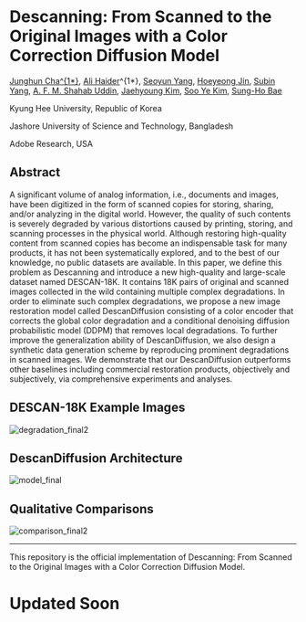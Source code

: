 # Descanning: From Scanned to the Original Images with a Color Correction Diffusion Model

[Junghun Cha^{1*}](https://github.com/jhcha08), [Ali Haider]()^{1*}, [Seoyun Yang](), [Hoeyeong Jin](), [Subin Yang](), [A. F. M. Shahab Uddin](https://scholar.google.com/citations?user=Ckkj9gQAAAAJ&hl=en), [Jaehyoung Kim](https://github.com/crux153), [Soo Ye Kim](https://sites.google.com/view/sooyekim), [Sung-Ho Bae](https://scholar.google.co.kr/citations?user=EULut5oAAAAJ&hl=ko)

Kyung Hee University, Republic of Korea

Jashore University of Science and Technology, Bangladesh

Adobe Research, USA

## Abstract

A significant volume of analog information, i.e., documents and images, have been digitized in the form of scanned copies for storing, sharing, and/or analyzing in the digital world. However, the quality of such contents is severely degraded by various distortions caused by printing, storing, and scanning processes in the physical world. Although restoring high-quality content from scanned copies has become an indispensable task for many products, it has not been systematically explored, and to the best of our knowledge, no public datasets are available. In this paper, we define this problem as Descanning and introduce a new high-quality and large-scale dataset named DESCAN-18K. It contains 18K pairs of original and scanned images collected in the wild containing multiple complex degradations. In order to eliminate such complex degradations, we propose a new image restoration model called DescanDiffusion consisting of a color encoder that corrects the global color degradation and a conditional denoising diffusion probabilistic model (DDPM) that removes local degradations. To further improve the generalization ability of DescanDiffusion, we also design a synthetic data generation scheme by reproducing prominent degradations in scanned images. We demonstrate that our DescanDiffusion outperforms other baselines including commercial restoration products, objectively and subjectively, via comprehensive experiments and analyses.

## DESCAN-18K Example Images

![degradation_final2](https://github.com/jhcha08/Descanning/assets/55647934/1fb77feb-8b8e-4457-b98f-ca5a53e9b79c)

## DescanDiffusion Architecture

![model_final](https://github.com/jhcha08/Descanning/assets/55647934/553407bc-75a4-482d-a800-105cbe7d567e)

## Qualitative Comparisons

![comparison_final2](https://github.com/jhcha08/Descanning/assets/55647934/7cebc99c-1417-479c-a858-2199905ed631)

---

This repository is the official implementation of Descanning: From Scanned to the Original Images with a Color Correction Diffusion Model.

# Updated Soon

